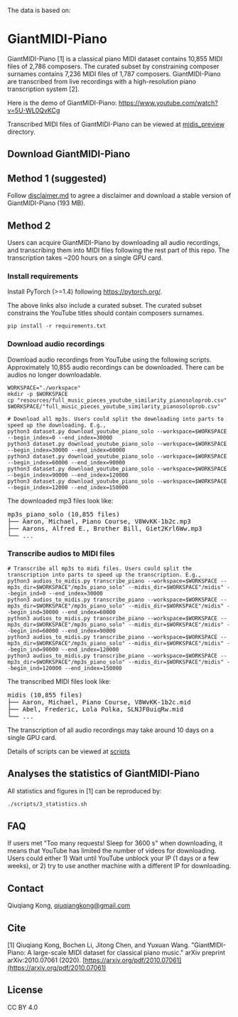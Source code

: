 The data is based on: 
# GiantMIDI-Piano

GiantMIDI-Piano [1] is a classical piano MIDI dataset contains 10,855 MIDI files of 2,786 composers. The curated subset by constraining composer surnames contains 7,236 MIDI files of 1,787 composers. GiantMIDI-Piano are transcribed from live recordings with a high-resolution piano transcription system [2].

Here is the demo of GiantMIDI-Piano: https://www.youtube.com/watch?v=5U-WL0QvKCg

Transcribed MIDI files of GiantMIDI-Piano can be viewed at [midis_preview](midis_preview) directory.

## Download GiantMIDI-Piano

## Method 1 (suggested)

Follow [disclaimer.md](disclaimer.md) to agree a disclaimer and download a stable version of GiantMIDI-Piano (193 MB).

## Method 2

Users can acquire GiantMIDI-Piano by downloading all audio recordings, and transcribing them into MIDI files following the rest part of this repo. The transcription takes ~200 hours on a single GPU card.

### Install requirements
Install PyTorch (>=1.4) following https://pytorch.org/.

The above links also include a curated subset. The curated subset constrains the YouTube titles should contain composers surnames.

```
pip install -r requirements.txt
```

### Download audio recordings
Download audio recordings from YouTube using the following scripts. Approximately 10,855 audio recordings can be downloaded. There can be audios no longer downloadable.

```
WORKSPACE="./workspace"
mkdir -p $WORKSPACE
cp "resources/full_music_pieces_youtube_similarity_pianosoloprob.csv" $WORKSPACE/"full_music_pieces_youtube_similarity_pianosoloprob.csv"

# Download all mp3s. Users could split the downloading into parts to speed up the downloading. E.g.,
python3 dataset.py download_youtube_piano_solo --workspace=$WORKSPACE --begin_index=0 --end_index=30000
python3 dataset.py download_youtube_piano_solo --workspace=$WORKSPACE --begin_index=30000 --end_index=60000
python3 dataset.py download_youtube_piano_solo --workspace=$WORKSPACE --begin_index=60000 --end_index=90000
python3 dataset.py download_youtube_piano_solo --workspace=$WORKSPACE --begin_index=90000 --end_index=120000
python3 dataset.py download_youtube_piano_solo --workspace=$WORKSPACE --begin_index=12000 --end_index=150000
```

The downloaded mp3 files look like:

<pre>
mp3s_piano_solo (10,855 files)
├── Aaron, Michael, Piano Course, V8WvKK-1b2c.mp3
├── Aarons, Alfred E., Brother Bill, Giet2Krl6Ww.mp3
└── ...
</pre>

### Transcribe audios to MIDI files

```
# Transcribe all mp3s to midi files. Users could split the transcription into parts to speed up the transcription. E.g.,
python3 audios_to_midis.py transcribe_piano --workspace=$WORKSPACE --mp3s_dir=$WORKSPACE"/mp3s_piano_solo" --midis_dir=$WORKSPACE"/midis" --begin_ind=0 --end_index=30000
python3 audios_to_midis.py transcribe_piano --workspace=$WORKSPACE --mp3s_dir=$WORKSPACE"/mp3s_piano_solo" --midis_dir=$WORKSPACE"/midis" --begin_ind=30000 --end_index=60000
python3 audios_to_midis.py transcribe_piano --workspace=$WORKSPACE --mp3s_dir=$WORKSPACE"/mp3s_piano_solo" --midis_dir=$WORKSPACE"/midis" --begin_ind=60000 --end_index=90000
python3 audios_to_midis.py transcribe_piano --workspace=$WORKSPACE --mp3s_dir=$WORKSPACE"/mp3s_piano_solo" --midis_dir=$WORKSPACE"/midis" --begin_ind=90000 --end_index=120000
python3 audios_to_midis.py transcribe_piano --workspace=$WORKSPACE --mp3s_dir=$WORKSPACE"/mp3s_piano_solo" --midis_dir=$WORKSPACE"/midis" --begin_ind=120000 --end_index=150000
```

The transcribed MIDI files look like:

<pre>
midis (10,855 files)
├── Aaron, Michael, Piano Course, V8WvKK-1b2c.mid
├── Abel, Frederic, Lola Polka, SLNJF0uiqRw.mid
└── ...
</pre>

The transcription of all audio recordings may take around 10 days on a single GPU card.

Details of scripts can be viewed at [scripts](scripts)

## Analyses the statistics of GiantMIDI-Piano

All statistics and figures in [1] can be reproduced by:

```bash
./scripts/3_statistics.sh
```

## FAQ
If users met "Too many requests! Sleep for 3600 s" when downloading, it means that YouTube has limited the number of videos for downloading. Users could either 1) Wait until YouTube unblock your IP (1 days or a few weeks), or 2) try to use another machine with a different IP for downloading.

## Contact
Qiuqiang Kong, qiuqiangkong@gmail.com

## Cite
[1] Qiuqiang Kong, Bochen Li, Jitong Chen, and Yuxuan Wang. "GiantMIDI-Piano: A large-scale MIDI dataset for classical piano music." arXiv preprint arXiv:2010.07061 (2020). [https://arxiv.org/pdf/2010.07061](https://arxiv.org/pdf/2010.07061)

## License
CC BY 4.0